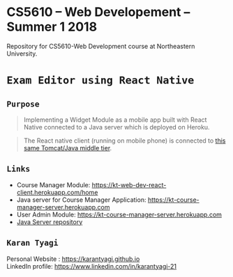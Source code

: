 # CS5610 – Web Developement – Summer 1 2018
Repository for CS5610-Web Development course at Northeastern University.

# `Exam Editor using React Native`

## `Purpose` <br/>

> Implementing a Widget Module as a mobile app built with React Native connected to a Java server which is deployed on Heroku.<br>

> The React native client (running on mobile phone) is connected to [this same Tomcat/Java middle tier](https://github.com/karantyagi/CS5610-web-dev-java-server).

## `Links`

* Course Manager Module: https://kt-web-dev-react-client.herokuapp.com/home
* Java server for Course Manager Application: https://kt-course-manager-server.herokuapp.com 
* User Admin Module: https://kt-course-manager-server.herokuapp.com 
* [Java Server repository](https://github.com/karantyagi/CS5610-web-dev-java-server/releases/tag/assignment2)

## `Karan Tyagi`<br/>

Personal Website : https://karantyagi.github.io <br/> 
LinkedIn profile: https://www.linkedin.com/in/karantyagi-21 <br/>
